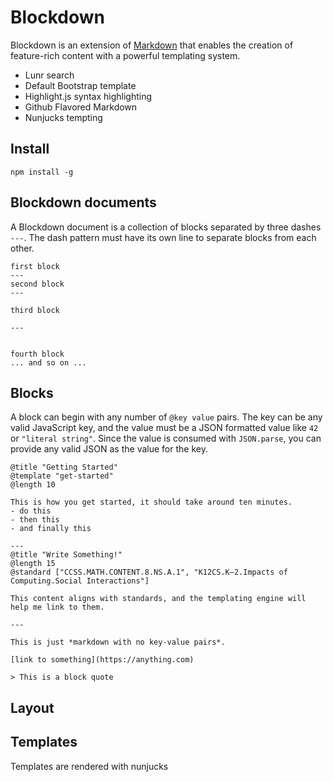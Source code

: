 # Blockdown

Blockdown is an extension of [Markdown](https://help.github.com/articles/about-writing-and-formatting-on-github/) that enables the creation of feature-rich content with a powerful templating system.

- Lunr search
- Default Bootstrap template
- Highlight.js syntax highlighting
- Github Flavored Markdown
- Nunjucks tempting 

## Install

```
npm install -g
```

## Blockdown documents

A Blockdown document is a collection of blocks separated by three dashes `---`. The dash pattern must have its own line to separate blocks from each other.

```
first block
---
second block
---

third block

---


fourth block
... and so on ...
```

## Blocks

A block can begin with any number of `@key value` pairs. The key can be any valid JavaScript key, and the value must be a JSON formatted value like `42` or `"literal string"`. Since the value is consumed with `JSON.parse`, you can provide any valid JSON as the value for the key.

```
@title "Getting Started"
@template "get-started"
@length 10

This is how you get started, it should take around ten minutes.
- do this
- then this
- and finally this

---
@title "Write Something!"
@length 15
@standard ["CCSS.MATH.CONTENT.8.NS.A.1", "K12CS.K–2.Impacts of Computing.Social Interactions"]

This content aligns with standards, and the templating engine will help me link to them.

---

This is just *markdown with no key-value pairs*.

[link to something](https://anything.com)

> This is a block quote

```

## Layout



## Templates

Templates are rendered with nunjucks

## 
